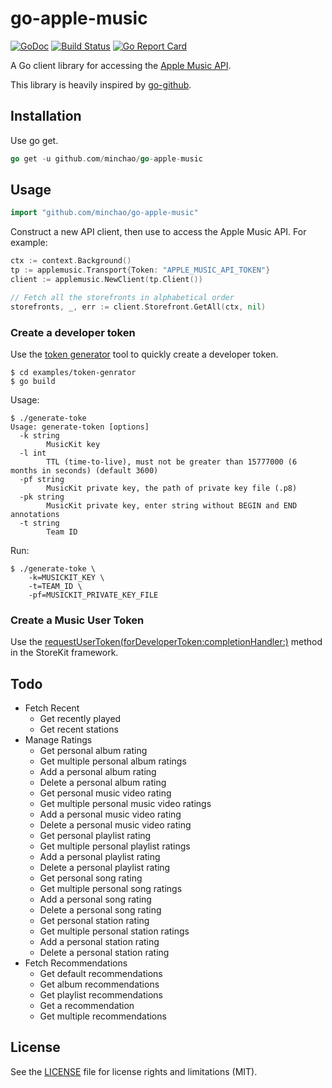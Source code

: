 # go-apple-music

[![GoDoc](https://godoc.org/github.com/minchao/go-apple-music?status.svg)](https://godoc.org/github.com/minchao/go-apple-music)
[![Build Status](https://travis-ci.org/minchao/go-apple-music.svg?branch=master)](https://travis-ci.org/minchao/go-apple-music)
[![Go Report Card](https://goreportcard.com/badge/github.com/minchao/go-apple-music)](https://goreportcard.com/report/github.com/minchao/go-apple-music)

A Go client library for accessing the [Apple Music API][].

This library is heavily inspired by [go-github][].

## Installation

Use go get.

```go
go get -u github.com/minchao/go-apple-music
```

## Usage

```go
import "github.com/minchao/go-apple-music"
```

Construct a new API client, then use to access the Apple Music API. For example:

```go
ctx := context.Background()
tp := applemusic.Transport{Token: "APPLE_MUSIC_API_TOKEN"}
client := applemusic.NewClient(tp.Client())

// Fetch all the storefronts in alphabetical order
storefronts, _, err := client.Storefront.GetAll(ctx, nil)
```

### Create a developer token

Use the [token generator](examples/token-generator) tool to quickly create a developer token.

    $ cd examples/token-genrator
    $ go build

Usage:

    $ ./generate-toke
    Usage: generate-token [options]
      -k string
            MusicKit key
      -l int
            TTL (time-to-live), must not be greater than 15777000 (6 months in seconds) (default 3600)
      -pf string
            MusicKit private key, the path of private key file (.p8)
      -pk string
            MusicKit private key, enter string without BEGIN and END annotations
      -t string
            Team ID

Run:

    $ ./generate-toke \
        -k=MUSICKIT_KEY \
        -t=TEAM_ID \
        -pf=MUSICKIT_PRIVATE_KEY_FILE

### Create a Music User Token

Use the [requestUserToken(forDeveloperToken:completionHandler:)][] method in the StoreKit framework.

## Todo

* Fetch Recent
  * Get recently played
  * Get recent stations
* Manage Ratings
  * Get personal album rating
  * Get multiple personal album ratings
  * Add a personal album rating
  * Delete a personal album rating
  * Get personal music video rating
  * Get multiple personal music video ratings
  * Add a personal music video rating
  * Delete a personal music video rating
  * Get personal playlist rating
  * Get multiple personal playlist ratings
  * Add a personal playlist rating
  * Delete a personal playlist rating
  * Get personal song rating
  * Get multiple personal song ratings
  * Add a personal song rating
  * Delete a personal song rating
  * Get personal station rating
  * Get multiple personal station ratings
  * Add a personal station rating
  * Delete a personal station rating
* Fetch Recommendations
  * Get default recommendations
  * Get album recommendations
  * Get playlist recommendations
  * Get a recommendation
  * Get multiple recommendations

## License

See the [LICENSE](LICENSE) file for license rights and limitations (MIT).

[Apple Music API]: https://developer.apple.com/library/content/documentation/NetworkingInternetWeb/Conceptual/AppleMusicWebServicesReference/
[go-github]: https://github.com/google/go-github
[requestUserToken(forDeveloperToken:completionHandler:)]: https://developer.apple.com/documentation/storekit/skcloudservicecontroller/2909079-requestusertokenfordevelopertoke
